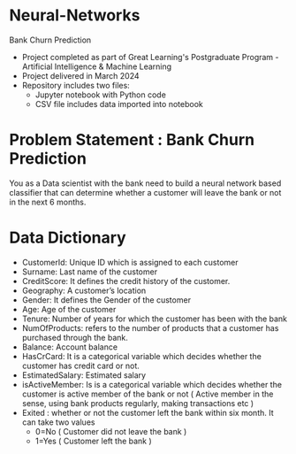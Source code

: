 # Neural-Networks
Bank Churn Prediction

* Project completed as part of Great Learning's Postgraduate Program - Artificial Intelligence & Machine Learning
* Project delivered in March 2024
* Repository includes two files:
  * Jupyter notebook with Python code
  * CSV file includes data imported into notebook

# Problem Statement : Bank Churn Prediction
You as a Data scientist with the bank need to build a neural network based classifier that can determine whether a customer will leave the bank or not in the next 6 months.

# Data Dictionary
* CustomerId: Unique ID which is assigned to each customer
* Surname: Last name of the customer
* CreditScore: It defines the credit history of the customer.
* Geography: A customer’s location
* Gender: It defines the Gender of the customer   
* Age: Age of the customer
* Tenure: Number of years for which the customer has been with the bank
* NumOfProducts: refers to the number of products that a customer has purchased through the bank.
* Balance: Account balance
* HasCrCard: It is a categorical variable which decides whether the customer has credit card or not.
* EstimatedSalary: Estimated salary
* isActiveMember: Is is a categorical variable which decides whether the customer is active member of the bank or not ( Active member in the sense, using bank products regularly, making transactions etc )
* Exited : whether or not the customer left the bank within six month. It can take two values
  * 0=No ( Customer did not leave the bank )
  * 1=Yes ( Customer left the bank )
